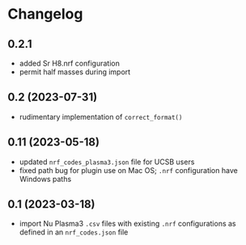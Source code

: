 # Changelog

## 0.2.1
- added Sr H8.nrf configuration
- permit half masses during import

## 0.2 (2023-07-31)
- rudimentary implementation of `correct_format()`

## 0.11 (2023-05-18)

- updated `nrf_codes_plasma3.json` file for UCSB users
- fixed path bug for plugin use on Mac OS; `.nrf` configuration have Windows paths

## 0.1 (2023-03-18)

- import Nu Plasma3 `.csv` files with existing `.nrf` configurations as defined in an
  `nrf_codes.json` file